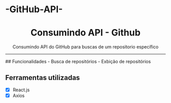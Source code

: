 # -GitHub-API-
<h1 align="center">
 Consumindo API - Github
</h1>

<p align="center">Consumindo API do GitHub para buscas de um repositorio específico</p>

<hr>
## Funcionalidades
- Busca de repositórios
- Exbição de repositórios

## Ferramentas utilizadas
- [x] React.js
- [x] Axios
